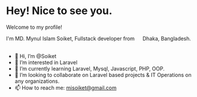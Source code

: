 <h1>Hey! Nice to see you.</h1>
<p>Welcome to my profile!</p>
I'm MD. Mynul Islam Soiket, Fullstack developer from <img src=https://camo.githubusercontent.com/02ec7bff8316cdb0109565a5a30250ee2098b5cb8e0ce93dadc557d8d13d35b5/68747470733a2f2f696d6167652e666c617469636f6e2e636f6d2f69636f6e732f706e672f3531322f3332332f3332333239392e706e67 style="height:14px"> Dhaka, Bangladesh.<br><br>

- 👋 Hi, I’m @Soiket
- 👀 I’m interested in Laravel
- 🌱 I’m currently learning Laravel, Mysql, Javascript, PHP, OOP.
- 💞️ I’m looking to collaborate on Laravel based projects & IT Operations on any organizations. 
- 📫 How to reach me: misoiket@gmail.com

<!---
Soiket/Soiket is a ✨ special ✨ repository because its `README.md` (this file) appears on your GitHub profile.
You can click the Preview link to take a look at your changes.
--->
